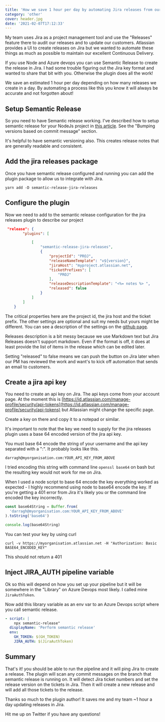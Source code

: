 ```yaml
---
title: 'How we save 1 hour per day by automating Jira releases from our Azure DevOps pipeline'
category: 'other'
cover: header.jpg
date: '2021-02-07T17:12:33'
---
```


My team uses Jira as a project management tool and use the "Releases" feature there to audit our releases and to update our customers. Atlassian provides a UI to create releases on Jira but we wanted to automate these things as much as possible to maintain our excellent Continuous Delivery.

If you use Node and Azure devops you can use Semantic Release to create the release in Jira. I had some trouble figuring out the Jira key format and wanted to share that bit with you. Otherwise the plugin does all the work!

We save an estimated 1 hour per day depending on how many releases we create in a day. By automating a process like this you know it will always be accurate and not forgotten about!

<!-- end excerpt -->

## Setup Semantic Release

So you need to have Semantic release working. I've described how to setup semantic release for your NodeJs project in [this article](https://www.darraghoriordan.com/2020/07/12/semantic-version-node-azure-devops/). See the "Bumping versions based on commit message" section.

It's helpful to have semantic versioning also. This creates release notes that are generally readable and consistent.

## Add the jira releases package

Once you have semantic release configured and running you can add the plugin package to allow us to integrate with Jira.

```shell
yarn add -D semantic-release-jira-releases
```

## Configure the plugin

Now we need to add to the semantic release configuration for the jira releases plugin to describe our project

```json
 "release": {
        "plugins": [

            [
                "semantic-release-jira-releases",
                {
                    "projectId": "PROJ",
                    "releaseNameTemplate": "v${version}",
                    "jiraHost": "myproject.atlassian.net",
                    "ticketPrefixes": [
                        "PROJ"
                    ],
                    "releaseDescriptionTemplate": "<%= notes %> ",
                    "released": false
                }
            ]
        ]
    }
```

The critical properties here are the project id, the jira host and the ticket prefix. The other settings are optional and suit my needs but yours might be different. You can see a description of the settings on the [github page](https://github.com/UpHabit/semantic-release-jira-releases).

Releases description is a bit messy because we use Markdown text but Jira Releases doesn't support markdown. Even if the format is off, it does at least provide the list of items in the release which can be edited later.

Setting "released" to false means we can push the button on Jira later when our PM has reviewed the work and want's to kick off automation that sends an email to customers.

## Create a jira api key

You need to create an api key on Jira. The api keys come from your account page. At the moment this is [https://id.atlassian.com/manage-profile/security/api-tokens](https://id.atlassian.com/manage-profile/security/api-tokens) but Atlassian might change the specific page.

Create a key on there and copy it to a notepad or similar.

It's important to note that the key we need to supply for the jira releases plugin uses a base 64 encoded version of the jira api key.

You must base 64 encode the string of your username and the api key separated with a ":". It probably looks like this.

`darragh@myorganisation.com:YOUR_API_KEY_FROM_ABOVE`

I tried encoding this string with command line `openssl base64` on bash but the resulting key would not work for me on Jira.

When I used a node script to base 64 encode the key everything worked as expected - I highly recommend using node to base64 encode the key. If you're getting a 401 error from Jira it's likely you or the command line encoded the key incorrectly.

```typescript
const base64String = Buffer.from(
  'darragh@myorganisation.com:YOUR_API_KEY_FROM_ABOVE'
).toString('base64')

console.log(base64String)
```

You can test your key by using curl

```shell
curl -v https://myorganisation.atlassian.net -H "Authorization: Basic BASE64_ENCODED_KEY"
```

This should not return a 401

## Inject JIRA_AUTH pipeline variable

Ok so this will depend on how you set up your pipeline but it will be somewhere in the "Library" on Azure Devops most likely. I called mine `JiraAuthToken`.

Now add this library variable as an env var to an Azure Devops script where you call semantic release.

```yaml
- script: |
    npx semantic-release"
  displayName: 'Perform semantic release'
  env:
    GH_TOKEN: $(GH_TOKEN)
    JIRA_AUTH: $(JiraAuthToken)
```

## Summary

That's it! you should be able to run the pipeline and it will ping Jira to create a release. The plugin will scan any commit messages on the branch that semantic release is running on. It will detect Jira ticket numbers and set the release version on the tickets in Jira. Then it will create a new release and will add all those tickets to the release.

Thanks so much to the plugin author! It saves me and my team ~1 hour a day updating releases in Jira.

Hit me up on Twitter if you have any questions!
